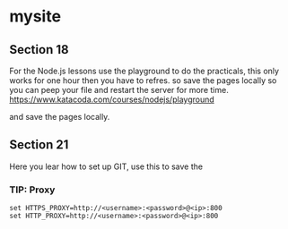 # mysite

## Section 18
For the Node.js lessons use the playground to do the practicals, this only works for one hour then you have to refres. so save the pages locally so you can peep your file and restart the server for more time.
https://www.katacoda.com/courses/nodejs/playground

and save the pages locally.


## Section 21
Here you  lear how to set up GIT, use this to save the 
### TIP: Proxy 
`set HTTPS_PROXY=http://<username>:<password>@<ip>:800`<br>
`set HTTP_PROXY=http://<username>:<password>@<ip>:800`<br>
